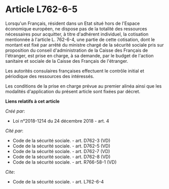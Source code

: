 # Article L762-6-5

Lorsqu'un Français, résident dans un Etat situé hors de l'Espace économique européen, ne dispose pas de la totalité des
ressources nécessaires pour acquitter, à titre d'adhérent individuel, la cotisation mentionnée à l'article L. 762-6-4, une
partie de cette cotisation, dont le montant est fixé par arrêté du ministre chargé de la sécurité sociale pris sur
proposition du conseil d'administration de la Caisse des Français de l'étranger, est prise en charge, à sa demande, par le
budget de l'action sanitaire et sociale de la Caisse des Français de l'étranger. 

Les autorités consulaires françaises effectuent le contrôle initial et périodique des ressources des intéressés. 

Les conditions de la prise en charge prévue au premier alinéa ainsi que les modalités d'application du présent article sont
fixées par décret.

**Liens relatifs à cet article**

_Créé par_:

  - Loi n°2018-1214 du 24 décembre 2018 - art. 4

_Cité par_:

  - Code de la sécurité sociale. - art. D762-3 (VD)
  - Code de la sécurité sociale. - art. D762-5 (VD)
  - Code de la sécurité sociale. - art. D762-7 (VD)
  - Code de la sécurité sociale. - art. D762-8 (VD)
  - Code de la sécurité sociale. - art. R766-58-1 (VD)

_Cite_:

  - Code de la sécurité sociale. - art. L762-6-4
